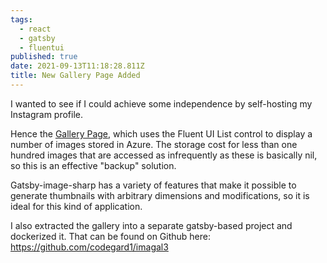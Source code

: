 ```yaml
---
tags:
  - react
  - gatsby
  - fluentui
published: true
date: 2021-09-13T11:18:28.811Z
title: New Gallery Page Added
---
```

I wanted to see if I could achieve some independence by self-hosting my Instagram profile. 

Hence the [Gallery Page](/gallery), which uses the Fluent UI List control to display a number of images stored in Azure. The storage cost for less than one hundred images that are accessed as infrequently as these is basically nil, so this is an effective "backup" solution. 

Gatsby-image-sharp has a variety of features that make it possible to generate thumbnails with arbitrary dimensions and modifications, so it is ideal for this kind of application. 

I also extracted the gallery into a separate gatsby-based project and dockerized it. That can be found on Github here: https://github.com/codegard1/imagal3 